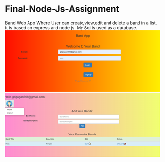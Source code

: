# Final-Node-Js-Assignment
Band Web App Where User can create,view,edit and delete a band in a list. It is based on express and node js. My Sql is used as a database. 
![alt text](https://raw.githubusercontent.com/gdgagan696/Final-Node-Js-Assignment/master/Screenshots/Login%20Page.PNG)
![alt text](https://raw.githubusercontent.com/gdgagan696/Final-Node-Js-Assignment/master/Screenshots/User%20Page.png)
